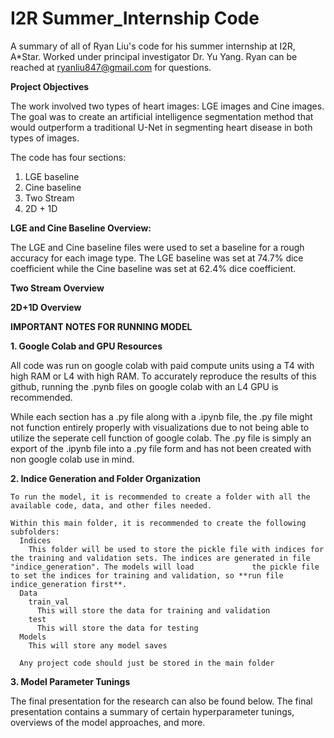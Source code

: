 # I2R Summer_Internship Code
A summary of all of Ryan Liu's code for his summer internship at I2R, A*Star. Worked under principal investigator Dr. Yu Yang. Ryan can be reached at ryanliu847@gmail.com for questions.



**Project Objectives**

The work involved two types of heart images: LGE images and Cine images. The goal was to create an artificial intelligence segmentation method that would outperform a traditional U-Net in segmenting heart disease in both types of images.

The code has four sections:
  1. LGE baseline
  2. Cine baseline
  3. Two Stream
  4. 2D + 1D


**LGE and Cine Baseline Overview:**

The LGE and Cine baseline files were used to set a baseline for a rough accuracy for each image type. The LGE baseline was set at 74.7% dice coefficient while the Cine baseline was set at 62.4% dice coefficient. 


**Two Stream Overview**

**2D+1D Overview**




**IMPORTANT NOTES FOR RUNNING MODEL**

  **1. Google Colab and GPU Resources**
    
  All code was run on google colab with paid compute units using a T4 with high RAM or L4 with high RAM. To accurately reproduce the results of this github, running the .pynb files on        google colab with an L4 GPU is recommended.

  While each section has a .py file along with a .ipynb file, the .py file might not function entirely properly with visualizations due to not being able to utilize the seperate cell         function of google colab.  The .py file is simply an export of the .ipynb file into a .py file form and has not been created with non google colab use in mind.

  **2. Indice Generation and Folder Organization**
  
    To run the model, it is recommended to create a folder with all the available code, data, and other files needed.

    Within this main folder, it is recommended to create the following subfolders:
      Indices
        This folder will be used to store the pickle file with indices for the training and validation sets. The indices are generated in file "indice_generation". The models will load             the pickle file to set the indices for training and validation, so **run file indice_generation first**.
      Data
        train_val
          This will store the data for training and validation
        test
          This will store the data for testing
      Models
        This will store any model saves

      Any project code should just be stored in the main folder

  **3. Model Parameter Tunings**
    
        




The final presentation for the research can also be found below. The final presentation contains a summary of certain hyperparameter tunings, overviews of the model approaches, and more. 



